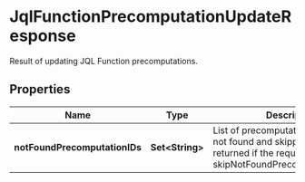 

# JqlFunctionPrecomputationUpdateResponse

Result of updating JQL Function precomputations.

## Properties

| Name | Type | Description | Notes |
|------------ | ------------- | ------------- | -------------|
|**notFoundPrecomputationIDs** | **Set&lt;String&gt;** | List of precomputations that were not found and skipped. Only returned if the request passed skipNotFoundPrecomputations&#x3D;true. |  [optional] [readonly] |



